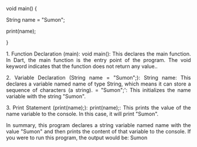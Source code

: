 void main() {

String name = "Sumon";

print(name);

}

<p align="justify">
1. Function Declaration (main):
void main(): This declares the main function. In Dart, the main function is the entry point of the program. The void keyword indicates that the function does not return any value..
</p>

<p align="justify">
2. Variable Declaration (String name = "Sumon";):
String name: This declares a variable named name of type String, which means it can store a sequence of characters (a string). = "Sumon";': This initializes the name variable with the string "Sumon".
</p>

<p align="justify">
3. Print Statement (print(name);):
print(name);: This prints the value of the name variable to the console. In this case, it will print "Sumon".
</p>

<p align="justify">
In summary, this program declares a string variable named name with the value "Sumon" and then prints the content of that variable to the console. If you were to run this program, the output would be: Sumon
</p>

